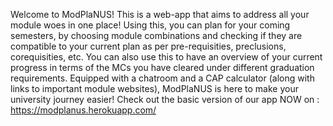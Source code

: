 Welcome to ModPlaNUS! 
This is a web-app that aims to address all your module woes in one place! Using this, you can plan for your coming semesters, by choosing module combinations and checking if they are compatible to your current plan as per pre-requisities, preclusions, corequisities, etc. You can also use this to have an overview of your current progress in terms of the MCs you have cleared under different graduation requirements. Equipped with a chatroom and a CAP calculator (along with links to important module websites), ModPlaNUS is here to make your university journey easier!
Check out the basic version of our app NOW on : https://modplanus.herokuapp.com/

